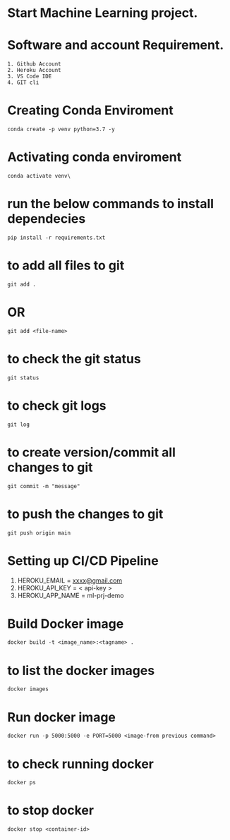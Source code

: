 # Start Machine Learning project.

# Software and account Requirement.
    1. Github Account
    2. Heroku Account
    3. VS Code IDE
    4. GIT cli

# Creating Conda Enviroment 

```
conda create -p venv python=3.7 -y

```
# Activating conda enviroment

```
conda activate venv\

```
# run the below commands to install dependecies 
```
pip install -r requirements.txt

```
# to add all files to git
```
git add .

```

# OR

```
git add <file-name>

```

# to check the git status
```
git status
```

# to check git logs
```
git log
```

# to create version/commit all changes to git
```
git commit -m "message"

```
# to push the changes to git
```
git push origin main

```

# Setting up CI/CD Pipeline 

1. HEROKU_EMAIL = xxxx@gmail.com
2. HEROKU_API_KEY = < api-key >
3. HEROKU_APP_NAME = ml-prj-demo

# Build Docker image 

```
docker build -t <image_name>:<tagname> . 
```

# to list the docker images 

```
docker images
```

# Run docker image 

```
docker run -p 5000:5000 -e PORT=5000 <image-from previous command> 
```

# to check running docker

```
docker ps 

```

# to stop docker 

```
docker stop <container-id>

```